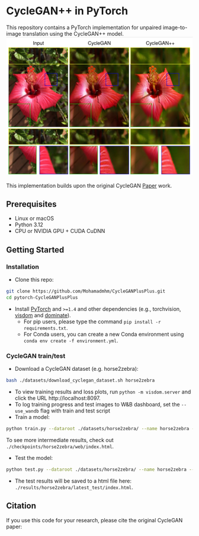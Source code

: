 
# CycleGAN++ in PyTorch

This repository contains a PyTorch implementation for unpaired image-to-image translation using the CycleGAN++ model.
<br>
<img src="./imgs/cyclegan_plus_plus.jpg" width="800"/>
<br><br>
This implementation builds upon the original CycleGAN [Paper](https://arxiv.org/pdf/1703.10593.pdf) work.

## Prerequisites
- Linux or macOS
- Python 3.12
- CPU or NVIDIA GPU + CUDA CuDNN

## Getting Started
### Installation

- Clone this repo:
```bash
git clone https://github.com/Mohamadmhm/CycleGANPlusPlus.git
cd pytorch-CycleGANPlusPlus
```

- Install [PyTorch](http://pytorch.org) and `>=1.4` and other dependencies (e.g., torchvision, [visdom](https://github.com/facebookresearch/visdom) and [dominate](https://github.com/Knio/dominate)).
  - For pip users, please type the command `pip install -r requirements.txt`.
  - For Conda users, you can create a new Conda environment using `conda env create -f environment.yml`.

### CycleGAN train/test
- Download a CycleGAN dataset (e.g. horse2zebra):
```bash
bash ./datasets/download_cyclegan_dataset.sh horse2zebra
```
- To view training results and loss plots, run `python -m visdom.server` and click the URL http://localhost:8097.
- To log training progress and test images to W&B dashboard, set the `--use_wandb` flag with train and test script
- Train a model:
```bash
python train.py --dataroot ./datasets/horse2zebra/ --name horse2zebra --model cycle_gan_plusplus
```
To see more intermediate results, check out `./checkpoints/horse2zebra/web/index.html`.
- Test the model:
```bash
python test.py --dataroot ./datasets/horse2zebra/ --name horse2zebra --model cycle_gan_plusplus
```
- The test results will be saved to a html file here: `./results/horse2zebra/latest_test/index.html`.

## Citation
If you use this code for your research, please cite the original CycleGAN paper:
```
```
